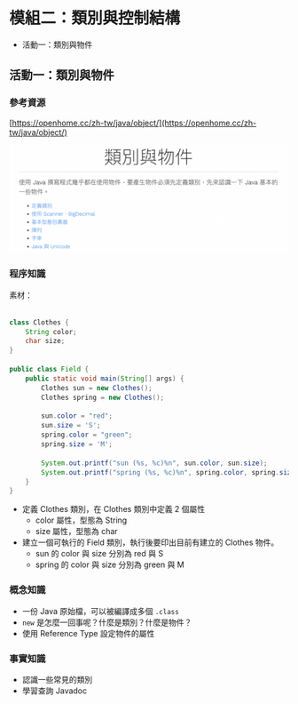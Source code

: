 # 模組二：類別與控制結構

- 活動一：類別與物件

## 活動一：類別與物件

### 參考資源

[https://openhome.cc/zh-tw/java/object/](https://openhome.cc/zh-tw/java/object/)

![](../images/module_2_section1_outline.png)

### 程序知識

素材：

```java

class Clothes {
    String color;
    char size;
}

public class Field {
    public static void main(String[] args) {
        Clothes sun = new Clothes();
        Clothes spring = new Clothes();

        sun.color = "red";
        sun.size = 'S';        
        spring.color = "green";
        spring.size = 'M';
        
        System.out.printf("sun (%s, %c)%n", sun.color, sun.size);
        System.out.printf("spring (%s, %c)%n", spring.color, spring.size);
    }
}
```

- 定義 Clothes 類別，在 Clothes 類別中定義 2 個屬性
    - color 屬性，型態為 String
    - size 屬性，型態為 char
- 建立一個可執行的 Field 類別，執行後要印出目前有建立的 Clothes 物件。
    - sun 的 color 與 size 分別為 red 與 S
    - spring 的 color 與 size 分別為 green 與 M

### 概念知識

- 一份 Java 原始檔，可以被編譯成多個 `.class`
- `new` 是怎麼一回事呢？什麼是類別？什麼是物件？
- 使用 Reference Type 設定物件的屬性

### 事實知識

- 認識一些常見的類別
- 學習查詢 Javadoc